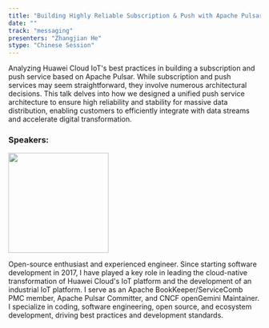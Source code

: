 ```yaml
---
title: "Building Highly Reliable Subscription & Push with Apache Pulsar: Challenges and Best Practices"
date: ""
track: "messaging"
presenters: "Zhangjian He"
stype: "Chinese Session"
--- 
```


Analyzing Huawei Cloud IoT's best practices in building a subscription and push service based on Apache Pulsar. While subscription and push services may seem straightforward, they involve numerous architectural decisions. This talk delves into how we designed a unified push service architecture to ensure high reliability and stability for massive data distribution, enabling customers to efficiently integrate with data streams and accelerate digital transformation.

### Speakers:

<img src="https://sessionize.com/image/a7d4-400o400o1-4GZYizF3DAJcbH1tVcZhj4.jpg" width="200" /><br/>

Open-source enthusiast and experienced engineer. Since starting software development in 2017, I have played a key role in leading the cloud-native transformation of Huawei Cloud's IoT platform and the development of an industrial IoT platform. I serve as an Apache BookKeeper/ServiceComb PMC member, Apache Pulsar Committer, and CNCF openGemini Maintainer. I specialize in coding, software engineering, open source, and ecosystem development, driving best practices and development standards.
